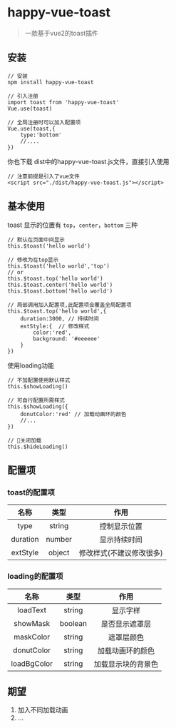 # happy-vue-toast
> 一款基于vue2的toast插件

## 安装
```
// 安装
npm install happy-vue-toast

// 引入注册
import toast from 'happy-vue-toast'
Vue.use(toast)

// 全局注册时可以加入配置项
Vue.use(toast,{
    type:'bottom'
    //....
})
```
你也下载 dist中的happy-vue-toast.js文件，直接引入使用
```
// 注意前提是引入了vue文件
<script src="./dist/happy-vue-toast.js"></script>
```

## 基本使用
toast 显示的位置有 `top`，`center`，`bottom` 三种
```
// 默认在页面中间显示
this.$toast('hello world')

// 修改为在top显示
this.$toast('hello world','top')
// or 
this.$toast.top('hello world')
this.$toast.center('hello world')
this.$toast.bottom('hello world')

// 局部调用加入配置项,此配置项会覆盖全局配置项
this.$toast.top('hello world',{
    duration:3000, // 持续时间
    extStyle:{  // 修改样式
        color:'red',
        background: '#eeeeee'
    }
})
```

使用loading功能
```
// 不加配置使用默认样式
this.$showLoading()

// 可自行配置所需样式
this.$showLoading({
    donutColor:'red' // 加载动画环的颜色
    //...
})

// 关闭加载
this.$hideLoading()

```

## 配置项
### toast的配置项
|名称|类型|作用|
|:------:|:------:|:------:|
|type|string|控制显示位置|
|duration|number|显示持续时间|
|extStyle|object|修改样式(不建议修改很多)|

### loading的配置项
|名称|类型|作用|
|:------:|:------:|:------:|
|loadText|string|显示字样|
|showMask|boolean|是否显示遮罩层|
|maskColor|string|遮罩层颜色|
|donutColor|string|加载动画环的颜色|
|loadBgColor|string|加载显示块的背景色|

## 期望
1. 加入不同加载动画
2. ...
